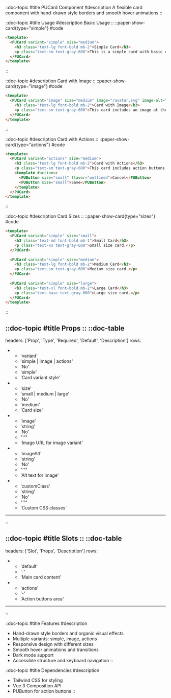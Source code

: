 ::doc-topic
#title
PUCard Component
#description
A flexible card component with hand-drawn style borders and smooth hover animations
::

::doc-topic
#title
Usage
#description
Basic Usage
::
::paper-show-card{type="simple"}
#code
```html
<template>
  <PUCard variant="simple" size="medium">
    <h3 class="text-lg font-bold mb-2">Simple Card</h3>
    <p class="text-sm text-gray-600">This is a simple card with basic content.</p>
  </PUCard>
</template>
```
::

::doc-topic
#description
Card with Image
::
::paper-show-card{type="image"}
#code
```html
<template>
  <PUCard variant="image" size="medium" image="/avatar.svg" image-alt="Avatar">
    <h3 class="text-lg font-bold mb-2">Card with Image</h3>
    <p class="text-sm text-gray-600">This card includes an image at the top.</p>
  </PUCard>
</template>
```
::

::doc-topic
#description
Card with Actions
::
::paper-show-card{type="actions"}
#code
```html
<template>
  <PUCard variant="actions" size="medium">
    <h3 class="text-lg font-bold mb-2">Card with Actions</h3>
    <p class="text-sm text-gray-600">This card includes action buttons.</p>
    <template #actions>
      <PUButton size="small" flavor="outlined">Cancel</PUButton>
      <PUButton size="small">Save</PUButton>
    </template>
  </PUCard>
</template>
```
::

::doc-topic
#description
Card Sizes
::
::paper-show-card{type="sizes"}
#code
```html
<template>
  <PUCard variant="simple" size="small">
    <h3 class="text-md font-bold mb-1">Small Card</h3>
    <p class="text-xs text-gray-600">Small size card.</p>
  </PUCard>
  
  <PUCard variant="simple" size="medium">
    <h3 class="text-lg font-bold mb-2">Medium Card</h3>
    <p class="text-sm text-gray-600">Medium size card.</p>
  </PUCard>
  
  <PUCard variant="simple" size="large">
    <h3 class="text-xl font-bold mb-2">Large Card</h3>
    <p class="text-base text-gray-600">Large size card.</p>
  </PUCard>
</template>
```
::

::doc-topic
#title
Props
::
::doc-table
---
headers: ['Prop', 'Type', 'Required', 'Default', 'Description']
rows:
  - - 'variant'
    - 'simple | image | actions'
    - 'No'
    - 'simple'
    - 'Card variant style'
  - - 'size'
    - 'small | medium | large'
    - 'No'
    - 'medium'
    - 'Card size'
  - - 'image'
    - 'string'
    - 'No'
    - "''"
    - 'Image URL for image variant'
  - - 'imageAlt'
    - 'string'
    - 'No'
    - "''"
    - 'Alt text for image'
  - - 'customClass'
    - 'string'
    - 'No'
    - "''"
    - 'Custom CSS classes'
---
::

::doc-topic
#title
Slots
::
::doc-table
---
headers: ['Slot', 'Props', 'Description']
rows:
  - - 'default'
    - '-'
    - 'Main card content'
  - - 'actions'
    - '-'
    - 'Action buttons area'
---
::

::doc-topic
#title
Features
#description
- Hand-drawn style borders and organic visual effects
- Multiple variants: simple, image, actions
- Responsive design with different sizes
- Smooth hover animations and transitions
- Dark mode support
- Accessible structure and keyboard navigation
::

::doc-topic
#title
Dependencies
#description
- Tailwind CSS for styling
- Vue 3 Composition API
- PUButton for action buttons
:: 
